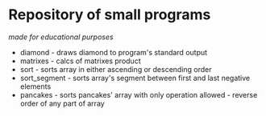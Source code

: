 # Repository of small programs
*made for educational purposes*

* diamond - draws diamond to program's standard output
* matrixes - calcs of matrixes product
* sort - sorts array in either ascending or descending order
* sort_segment - sorts array's segment between first and last negative elements
* pancakes - sorts pancakes' array with only operation allowed - reverse order of any part of array
